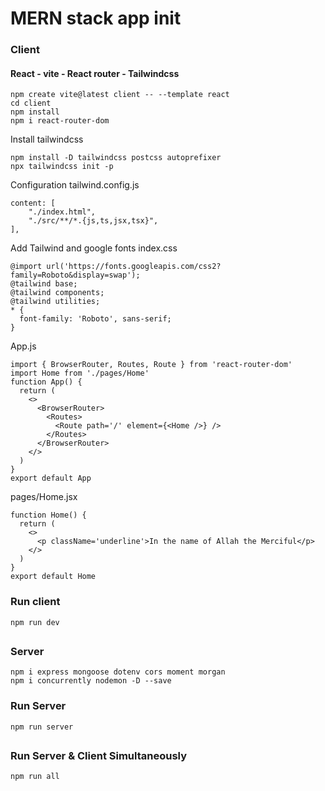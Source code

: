 # MERN stack app init

### Client

#### React - vite - React router - Tailwindcss

```
npm create vite@latest client -- --template react
cd client
npm install
npm i react-router-dom
```

Install tailwindcss

```
npm install -D tailwindcss postcss autoprefixer
npx tailwindcss init -p
```

Configuration tailwind.config.js

```
content: [
    "./index.html",
    "./src/**/*.{js,ts,jsx,tsx}",
],
```

Add Tailwind and google fonts index.css

```
@import url('https://fonts.googleapis.com/css2?family=Roboto&display=swap');
@tailwind base;
@tailwind components;
@tailwind utilities;
* {
  font-family: 'Roboto', sans-serif;
}
```

App.js

```
import { BrowserRouter, Routes, Route } from 'react-router-dom'
import Home from './pages/Home'
function App() {
  return (
    <>
      <BrowserRouter>
        <Routes>
          <Route path='/' element={<Home />} />
        </Routes>
      </BrowserRouter>
    </>
  )
}
export default App
```

pages/Home.jsx

```
function Home() {
  return (
    <>
      <p className='underline'>In the name of Allah the Merciful</p>
    </>
  )
}
export default Home
```

### Run client

```
npm run dev
```

##

### Server

```
npm i express mongoose dotenv cors moment morgan
npm i concurrently nodemon -D --save
```

### Run Server

```
npm run server
```

##

### Run Server & Client Simultaneously

```
npm run all
```
